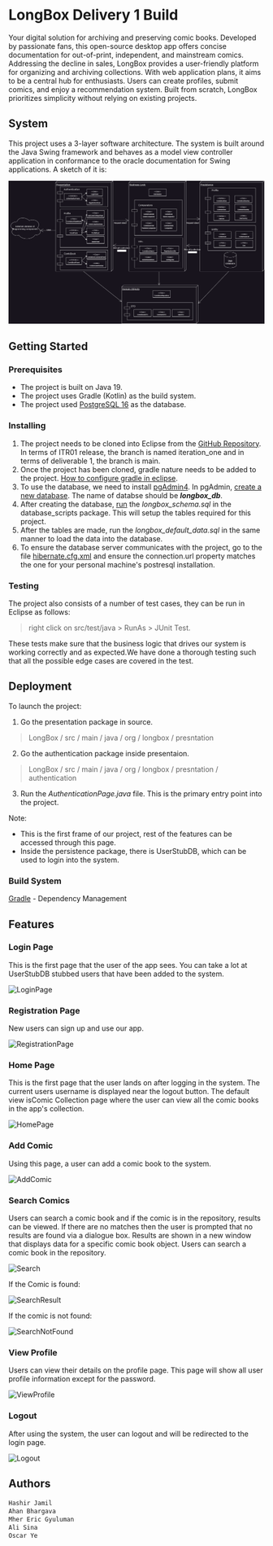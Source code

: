 # LongBox Delivery 1 Build

Your digital solution for archiving and preserving comic books. Developed by passionate fans, this open-source desktop app offers concise documentation for out-of-print, independent, and mainstream comics. Addressing the decline in sales, LongBox provides a user-friendly platform for organizing and archiving collections. With web application plans, it aims to be a central hub for enthusiasts. Users can create profiles, submit comics, and enjoy a recommendation system. Built from scratch, LongBox prioritizes simplicity without relying on existing projects.

## System 

This project uses a 3-layer software architecture. The system is built around the Java Swing framework and behaves as a model view controller application in conformance to the oracle documentation for Swing applications. A sketch of it is:

![SystemDiagram](design_documents/diagrams/architecture_diagram_dark_mode.png)

## Getting Started

### Prerequisites

- The project is built on Java 19.
- The project uses Gradle (Kotlin) as the build system.
- The project used [PostgreSQL 16](https://www.postgresql.org/) as the database.

### Installing

1. The project needs to be cloned into Eclipse from the [GitHub Repository](https://github.com/Hashir-Jamil/LongBox). In terms of ITR01 release, the branch is named iteration_one and in terms of deliverable 1, the branch is main.
2. Once the project has been cloned, gradle nature needs to be added to the project. [How to configure gradle in eclipse](https://www.vogella.com/tutorials/EclipseGradle/article.html#add-gradle-support-to-existing-eclipse-project).
3. To use the database, we need to install [pgAdmin4](https://www.pgadmin.org/download/). In pgAdmin, [create a new database](https://www.tutorialsteacher.com/postgresql/create-database#:~:text=Create%20Database%20using%20pgAdmin&text=Open%20pgAdmin%20and%20right%2Dclick,Database…%20%2C%20as%20shown%20below.&text=This%20will%20open%20Create%20–%20Database,be%20the%20owner%20by%20default). The name of databse should be ***longbox_db***.
4. After creating the database, [run](https://support.spiresystems.com/support/solutions/articles/13000015301-executing-a-sql-query-using-pgadmin) the *longbox_schema.sql* in the database_scripts package. This will setup the tables required for this project.
5. After the tables are made, run the *longbox_default_data.sql* in the same manner to load the data into the database.
6. To ensure the database server communicates with the project, go to the file [hibernate.cfg.xml](src/main/resources/hibernate.cfg.xml) and ensure the connection.url property matches the one for your personal machine's postresql installation.

### Testing

The project also consists of a number of test cases, they can be run in Eclipse as follows: 
> right click on src/test/java > RunAs > JUnit Test.

These tests make sure that the business logic that drives our system is working correctly and as expected.We have done a thorough testing such that all the possible edge cases are covered in the test.

## Deployment

To launch the project:
1. Go the presentation package in source.
> LongBox / src / main / java / org / longbox / presntation
2. Go the authentication package inside presentaion.
> LongBox / src / main / java / org / longbox / presntation / authentication
3. Run the _AuthenticationPage.java_ file. This is the primary entry point into the project.

Note:
* This is the first frame of our project, rest of the features can be accessed through this page.
* Inside the persistence package, there is UserStubDB, which can be used to login into the system.

### Build System

[Gradle](https://kotlinlang.org/docs/gradle.html) - Dependency Management

## Features

### Login Page

This is the first page that the user of the app sees.
You can take a lot at UserStubDB stubbed users that have been added to the system.

![LoginPage](https://github.com/Hashir-Jamil/LongBox/assets/90640849/94401b5a-5f2c-4d81-9f5d-d589ad11110d)

### Registration Page

New users can sign up and use our app.

![RegistrationPage](https://github.com/Hashir-Jamil/LongBox/assets/90640849/11a86db2-66d6-4859-886a-b7606b660fec)

### Home Page

This is the first page that the user lands on after logging in the system. The current users username is displayed near the logout button.
The default view isComic Collection page where the user can view all the comic books in the app's collection.

![HomePage](https://github.com/Hashir-Jamil/LongBox/assets/90640849/c063eaf4-0cde-4391-b8f7-1596911e065d)

### Add Comic

Using this page, a user can add a comic book to the system.

![AddComic](https://github.com/Hashir-Jamil/LongBox/assets/90640849/213fa1c6-a094-4452-ba64-68dfd3fc5b57)

### Search Comics

Users can search a comic book and if the comic is in the repository, results can be viewed.
If there are no matches then the user is prompted that no results are found via a dialogue box.
Results are shown in a new window that displays data for a specific comic book object.
Users can search a comic book in the repository.

![Search](https://github.com/Hashir-Jamil/LongBox/assets/90640849/e789b6c6-2fc4-49c0-b3bc-f68449c71919)

If the Comic is found:

![SearchResult](https://github.com/Hashir-Jamil/LongBox/assets/90640849/3862fcc3-c012-4bb8-8344-8738d351bbd1)

If the comic is not found:

![SearchNotFound](https://github.com/Hashir-Jamil/LongBox/assets/90640849/9cfec22c-23ad-457d-ad12-ce97aa329deb)

### View Profile

Users can view their details on the profile page.
This page will show all user profile information except for the password.

![ViewProfile](https://github.com/Hashir-Jamil/LongBox/assets/90640849/fad928eb-62cc-4983-9fed-c6845c5c25f0)

### Logout

After using the system, the user can logout and will be redirected to the login page.

![Logout](https://github.com/Hashir-Jamil/LongBox/assets/90640849/524cf536-87cb-45e4-baa7-42e1e5f3523b)

## Authors
    Hashir Jamil
    Ahan Bhargava
    Mher Eric Gyuluman
    Ali Sina
    Oscar Ye
